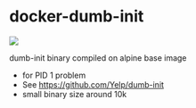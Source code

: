 # docker-dumb-init

[![](https://imagelayers.io/badge/smizy/dumb-init:1.0.svg)](https://imagelayers.io/?images=smizy/dumb-init:1.0 'Get your own badge on imagelayers.io')

dumb-init binary compiled on alpine base image

* for PID 1 problem
* See https://github.com/Yelp/dumb-init
* small binary size around 10k